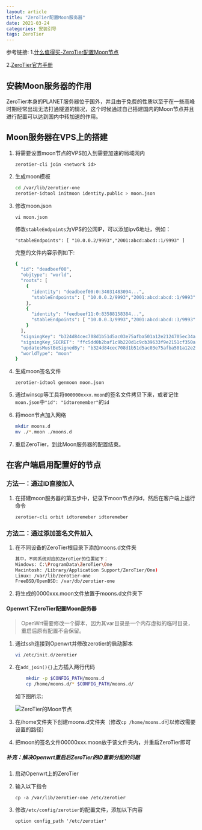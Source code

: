 ```yaml
---
layout: article
title: "ZeroTier配置Moon服务器"
date: 2021-03-24
categories: 安装引导
tags: ZeroTier
---
```


参考链接:
1.[什么值得买-ZeroTier配置Moon节点](https://post.smzdm.com/p/adwrepgk/)

2.[ZeroTier官方手册](https://www.zerotier.com/manual/#4_4)

## 安装Moon服务器的作用

​    ZeroTier本身的PLANET服务器位于国外，并且由于免费的性质以至于在一些高峰时期经常出现无法打通隧道的情况，这个时候通过自己搭建国内的Moon节点并且进行配置可以达到国内中转加速的作用。

## Moon服务器在VPS上的搭建

1. 将需要设置moon节点的VPS加入到需要加速的局域网内

   `zerotier-cli join <network id>`

2. 生成moon模板

   ```bash
   cd /var/lib/zerotier-one
   zerotier-idtool initmoon identity.public > moon.json
   ```

3. 修改moon.json

   `vi moon.json`

   修改`stableEndpoints`为VPS的公网IP，可以添加ipv6地址，例如：

   `"stableEndpoints": [ "10.0.0.2/9993","2001:abcd:abcd::1/9993" ]`

   完整的文件内容示例如下:

   ```bash
   {
     "id": "deadbeef00",
     "objtype": "world",
     "roots": [
       {
         "identity": "deadbeef00:0:34031483094...",
         "stableEndpoints": [ "10.0.0.2/9993","2001:abcd:abcd::1/9993" ]
       },
       {
         "identity": "feedbeef11:0:83588158384...",
         "stableEndpoints": [ "10.0.0.3/9993","2001:abcd:abcd::3/9993" ]
       }
     ],
     "signingKey": "b324d84cec708d1b51d5ac03e75afba501a12e2124705ec34a614bf8f9b2c800f44d9824ad3ab2e3da1ac52ecb39ac052ce3f54e58d8944b52632eb6d671d0e0",
     "signingKey_SECRET": "ffc5dd0b2baf1c9b220d1c9cb39633f9e2151cf350a6d0e67c913f8952bafaf3671d2226388e1406e7670dc645851bf7d3643da701fd4599fedb9914c3918db3",
     "updatesMustBeSignedBy": "b324d84cec708d1b51d5ac03e75afba501a12e2124705ec34a614bf8f9b2c800f44d9824ad3ab2e3da1ac52ecb39ac052ce3f54e58d8944b52632eb6d671d0e0",
     "worldType": "moon"
   }
   ```

4. 生成moon签名文件

   `zerotier-idtool genmoon moon.json`

5. 通过winscp等工具将`000000xxxx.moon`的签名文件拷贝下来，或者记住`moon.json`中`"id": "idtoremember"`的`id`

6. 将moon节点加入网络

   ```bash
   mkdir moons.d
   mv ./*.moon ./moons.d
   ```

7. 重启ZeroTier，到此Moon服务器的配置结束。

## 在客户端启用配置好的节点

### 方法一：通过ID直接加入

1. 在搭建moon服务器的第五步中，记录下moon节点的id，然后在客户端上运行命令

   `zerotier-cli orbit idtoremeber idtoremeber`

### 方法二：通过添加签名文件加入

1. 在不同设备的ZeroTier根目录下添加moons.d文件夹

   ```bash
   其中，不同系统对应的ZeroTier的位置如下：
   Windows: C:\ProgramData\ZeroTier\One
   Macintosh: /Library/Application Support/ZeroTier/One)
   Linux: /var/lib/zerotier-one
   FreeBSD/OpenBSD: /var/db/zerotier-one
   ```

2. 将生成的0000xxx.moon文件放置于moons.d文件夹下

#### Openwrt下ZeroTier配置Moon服务器

> OpenWrt需要修改一个脚本，因为其var目录是一个内存虚拟的临时目录，重启后原有配置不会保留。

1. 通过ssh连接到Openwrt并修改zerotier的启动脚本

   ```bash
   vi /etc/init.d/zerotier
   ```

2. 在`add_join(){}`上方插入两行代码

   ```bash
       mkdir -p $CONFIG_PATH/moons.d
       cp /home/moons.d/* $CONFIG_PATH/moons.d/
   ```

   如下图所示:

   ![ZeroTier的Moon节点](/2021/03/images/ZeroTier_Moon.png)

3. 在/home文件夹下创建moons.d文件夹（修改`cp /home/moons.d`可以修改需要设置的路径）

4. 把moon的签名文件00000xxx.moon放于该文件夹内，并重启ZeroTier即可

##### 补充：解决Openwrt重启后ZeroTier的ID重新分配的问题

1. 启动Openwrt上的ZeroTier

2. 输入以下指令

   ```shell
   cp -a /var/lib/zerotier-one /etc/zerotier
   ```

3. 修改`/etc/config/zerotier`的配置文件，添加以下内容

   `option config_path '/etc/zerotier'`
